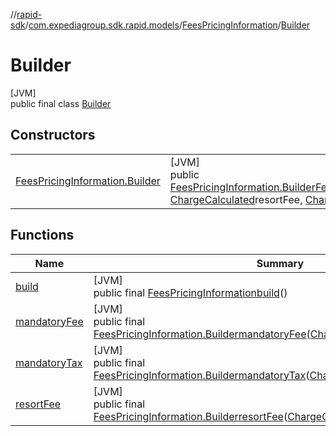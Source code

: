 //[rapid-sdk](../../../../index.md)/[com.expediagroup.sdk.rapid.models](../../index.md)/[FeesPricingInformation](../index.md)/[Builder](index.md)

# Builder

[JVM]\
public final class [Builder](index.md)

## Constructors

| | |
|---|---|
| [FeesPricingInformation.Builder](-fees-pricing-information.-builder.md) | [JVM]<br>public [FeesPricingInformation.Builder](index.md)[FeesPricingInformation.Builder](-fees-pricing-information.-builder.md)([ChargeCalculated](../../-charge-calculated/index.md)mandatoryFee, [ChargeCalculated](../../-charge-calculated/index.md)resortFee, [ChargeCalculated](../../-charge-calculated/index.md)mandatoryTax) |

## Functions

| Name | Summary |
|---|---|
| [build](build.md) | [JVM]<br>public final [FeesPricingInformation](../index.md)[build](build.md)() |
| [mandatoryFee](mandatory-fee.md) | [JVM]<br>public final [FeesPricingInformation.Builder](index.md)[mandatoryFee](mandatory-fee.md)([ChargeCalculated](../../-charge-calculated/index.md)mandatoryFee) |
| [mandatoryTax](mandatory-tax.md) | [JVM]<br>public final [FeesPricingInformation.Builder](index.md)[mandatoryTax](mandatory-tax.md)([ChargeCalculated](../../-charge-calculated/index.md)mandatoryTax) |
| [resortFee](resort-fee.md) | [JVM]<br>public final [FeesPricingInformation.Builder](index.md)[resortFee](resort-fee.md)([ChargeCalculated](../../-charge-calculated/index.md)resortFee) |
